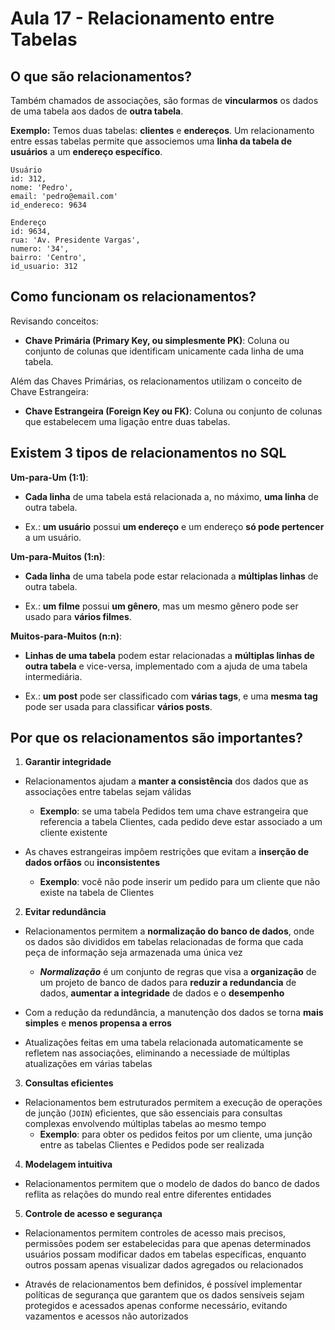# Aula 17 - Relacionamento entre Tabelas

## O que são relacionamentos?
Também chamados de associações, são formas de **vincularmos** os dados de uma tabela aos dados de **outra tabela**.

**Exemplo:**
Temos duas tabelas: **clientes** e **endereços**.
Um relacionamento entre essas tabelas permite que associemos uma **linha da tabela de usuários** a um **endereço específico**.

```
Usuário
id: 312,
nome: 'Pedro',
email: 'pedro@email.com'
id_endereco: 9634
```

```
Endereço
id: 9634,
rua: 'Av. Presidente Vargas',
numero: '34',
bairro: 'Centro',
id_usuario: 312
```

## Como funcionam os relacionamentos? 
Revisando conceitos:
- **Chave Primária (Primary Key, ou simplesmente PK)**: Coluna ou conjunto de colunas que identificam unicamente cada linha de uma tabela.

Além das Chaves Primárias, os relacionamentos utilizam o conceito de Chave Estrangeira:
- **Chave Estrangeira (Foreign Key ou FK)**: Coluna ou conjunto de colunas que estabelecem uma ligação entre duas tabelas. 

## Existem 3 tipos de relacionamentos no SQL
**Um-para-Um (1:1)**: 
- **Cada linha** de uma tabela está relacionada a, no máximo, **uma linha** de outra tabela.

- Ex.: **um usuário** possui **um endereço** e um endereço **só pode pertencer** a um usuário.

**Um-para-Muitos (1:n)**:
- **Cada linha** de uma tabela pode estar relacionada a **múltiplas linhas** de outra tabela.

- Ex.: **um filme** possui **um gênero**, mas um mesmo gênero pode ser usado para **vários filmes**.

**Muitos-para-Muitos (n:n)**:
- **Linhas de uma tabela** podem estar relacionadas a **múltiplas linhas de outra tabela** e vice-versa, implementado com a ajuda de uma tabela intermediária.

- Ex.: **um post** pode ser classificado com **várias tags**, e uma **mesma tag** pode ser usada para classificar **vários posts**.

## Por que os relacionamentos são importantes?
1. **Garantir integridade**
- Relacionamentos ajudam a **manter a consistência** dos dados que as associações entre tabelas sejam válidas
  - **Exemplo**: se uma tabela Pedidos tem uma chave estrangeira que referencia a tabela Clientes, cada pedido deve estar associado a um cliente existente 

- As chaves estrangeiras impôem restrições que evitam a **inserção de dados orfãos** ou **inconsistentes**
  - **Exemplo**: você não pode inserir um pedido para um cliente que não existe na tabela de Clientes

2. **Evitar redundância**
- Relacionamentos permitem a **normalização do banco de dados**, onde os dados são divididos em tabelas relacionadas de forma que cada peça de informação seja armazenada uma única vez
  - ***Normalização*** é um conjunto de regras que visa a **organização** de um projeto de banco de dados para **reduzir a redundancia** de dados, **aumentar a integridade** de dados e o **desempenho**

- Com a redução da redundância, a manutenção dos dados se torna **mais simples** e **menos propensa a erros**

- Atualizações feitas em uma tabela relacionada automaticamente se refletem nas associações, eliminando a necessiade de múltiplas atualizações em várias tabelas

3. **Consultas eficientes**
- Relacionamentos bem estruturados permitem a execução de operações de junção (`JOIN`) eficientes, que são essenciais para consultas complexas envolvendo múltiplas tabelas ao mesmo tempo
  - **Exemplo**: para obter os pedidos feitos por um cliente, uma junção entre as tabelas Clientes e Pedidos pode ser realizada

4. **Modelagem intuitiva**
- Relacionamentos permitem que o modelo de dados do banco de dados reflita as relações do mundo real entre diferentes entidades

5. **Controle de acesso e segurança**
- Relacionamentos permitem controles de acesso mais precisos, permissões podem ser estabelecidas para que apenas determinados usuários possam modificar dados em tabelas específicas, enquanto outros possam apenas visualizar dados agregados ou relacionados

- Através de relacionamentos bem definidos, é possível implementar políticas de segurança que garantem que os dados sensíveis sejam protegidos e acessados apenas conforme necessário, evitando vazamentos e acessos não autorizados